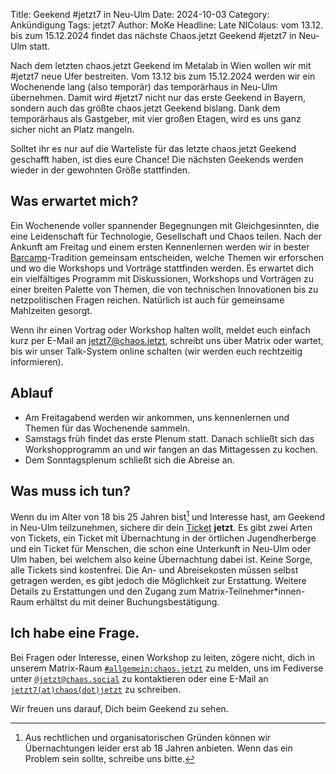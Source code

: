Title: Geekend #jetzt7 in Neu-Ulm
Date: 2024-10-03
Category: Ankündigung
Tags: jetzt7
Author: MoKe
Headline: Late NIColaus: vom 13.12. bis zum 15.12.2024 findet das nächste Chaos.jetzt Geekend #jetzt7 in Neu-Ulm statt.

Nach dem letzten chaos.jetzt Geekend im Metalab in Wien wollen wir mit #jetzt7 neue Ufer bestreiten.
Vom 13.12 bis zum 15.12.2024 werden wir ein Wochenende lang (also temporär) das temporärhaus in Neu-Ulm übernehmen.
Damit wird #jetzt7 nicht nur das erste Geekend in Bayern, sondern auch das größte chaos.jetzt Geekend bislang.
Dank dem temporärhaus als Gastgeber, mit vier großen Etagen, wird es uns ganz sicher nicht an Platz mangeln.

Solltet ihr es nur auf die Warteliste für das letzte chaos.jetzt Geekend geschafft haben, ist dies eure Chance!
Die nächsten Geekends werden wieder in der gewohnten Größe stattfinden.

## Was erwartet mich?

Ein Wochenende voller spannender Begegnungen mit Gleichgesinnten, die eine Leidenschaft für Technologie, Gesellschaft
und Chaos teilen. Nach der Ankunft am Freitag und einem ersten Kennenlernen werden wir in bester
[Barcamp](https://de.wikipedia.org/wiki/Barcamp)-Tradition gemeinsam entscheiden, welche Themen wir erforschen und
wo die Workshops und Vorträge stattfinden werden. Es erwartet dich ein vielfältiges Programm mit Diskussionen,
Workshops und Vorträgen zu einer breiten Palette von Themen, die von technischen Innovationen bis zu netzpolitischen
Fragen reichen. Natürlich ist auch für gemeinsame Mahlzeiten gesorgt.

Wenn ihr einen Vortrag oder Workshop halten wollt,
meldet euch einfach kurz per E-Mail an jetzt7@chaos.jetzt, schreibt uns über Matrix oder wartet,
bis wir unser Talk-System online schalten (wir werden euch rechtzeitig informieren).

## Ablauf

- Am Freitagabend werden wir ankommen, uns kennenlernen und Themen für das Wochenende sammeln.
- Samstags früh findet das erste Plenum statt.
Danach schließt sich das Workshopprogramm an und wir fangen an das Mittagessen zu kochen.
- Dem Sonntagsplenum schließt sich die Abreise an.

## Was muss ich tun?

Wenn du im Alter von 18 bis 25 Jahren bist[^1] und Interesse hast, am Geekend in Neu-Ulm teilzunehmen, sichere dir
dein [Ticket](http://tickets.chaos.jetzt/jetzt7) **jetzt**. Es gibt zwei Arten von Tickets,
ein Ticket mit Übernachtung in der örtlichen Jugendherberge und
ein Ticket für Menschen, die schon eine Unterkunft in Neu-Ulm oder Ulm haben, bei welchem also keine Übernachtung dabei ist.
Keine Sorge, alle Tickets sind kostenfrei.
Die An- und Abreisekosten müssen selbst getragen werden, es gibt jedoch die Möglichkeit zur Erstattung.
Weitere Details zu Erstattungen und den Zugang zum Matrix-Teilnehmer*innen-Raum erhältst du mit deiner Buchungsbestätigung.

## Ich habe eine Frage.

Bei Fragen oder Interesse, einen Workshop zu leiten, zögere nicht, dich in unserem Matrix-Raum
[`#allgemein:chaos.jetzt`](https://matrix.to/#/#allgemein:chaos.jetzt) zu melden, uns im Fediverse unter
[`@jetzt@chaos.social`](https://chaos.social/@jetzt) zu kontaktieren oder eine E-Mail an [`jetzt7(at)chaos(dot)jetzt`](mailto:jetzt7@chaos.jetzt?subject=Frage%20zu%20#jetzt7%20Geekend
) zu schreiben.


Wir freuen uns darauf, Dich beim Geekend zu sehen.

[^1]: Aus rechtlichen und organisatorischen Gründen können wir Übernachtungen
leider erst ab 18 Jahren anbieten. Wenn das ein Problem sein sollte, schreibe uns bitte.
